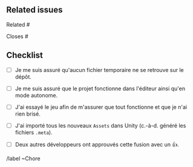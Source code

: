 ## Related issues

<!-- 
Faites mention de la/les tâche(s) auquelle(s) cette fusion est reliée.
-->

Related #

Closes #

## Checklist

<!--
Placez un `x` dans les cases qui s'appliquent. Vous pouvez également les remplir après avoir créé
cette fusion.
-->

- [ ] Je me suis assuré qu'aucun fichier temporaire ne se retrouve sur le dépôt.
- [ ] Je me suis assuré que le projet fonctionne dans l'éditeur ainsi qu'en mode autonome.
- [ ] J'ai essayé le jeu afin de m'assurer que tout fonctionne et que je n'ai rien brisé.
- [ ] J'ai importé tous les nouveaux `Assets` dans Unity (c.-à-d. généré les fichiers `.meta`).
- [ ] Deux autres développeurs ont approuvés cette fusion avec un :thumbsup:.


/label ~Chore